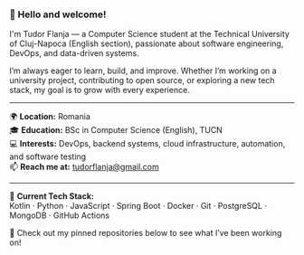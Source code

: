 ### 👋 Hello and welcome!

I'm Tudor Flanja — a Computer Science student at the Technical University of Cluj-Napoca (English section), passionate about software engineering, DevOps, and data-driven systems.

I’m always eager to learn, build, and improve. Whether I’m working on a university project, contributing to open source, or exploring a new tech stack, my goal is to grow with every experience.

---

🌍 **Location:** Romania  
🎓 **Education:** BSc in Computer Science (English), TUCN  
💻 **Interests:** DevOps, backend systems, cloud infrastructure, automation, and software testing  
📫 **Reach me at:** [tudorflanja@gmail.com](mailto:tudorflanja@gmail.com)

---

🔧 **Current Tech Stack:**  
Kotlin · Python · JavaScript · Spring Boot · Docker · Git · PostgreSQL · MongoDB · GitHub Actions

📁 Check out my pinned repositories below to see what I’ve been working on!

